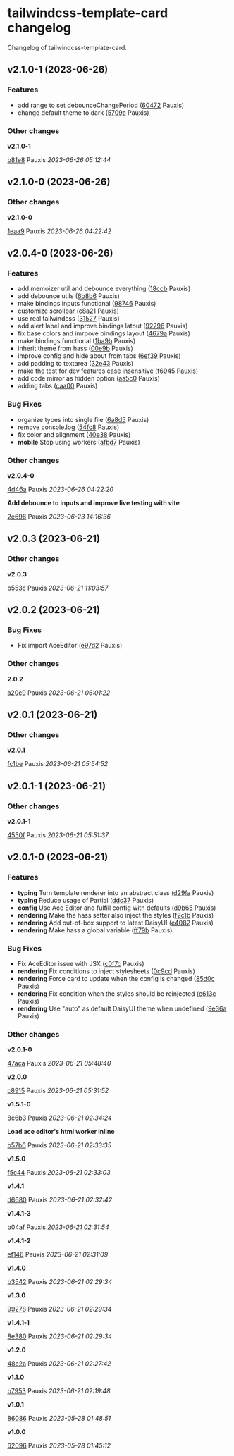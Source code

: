 # tailwindcss-template-card changelog

Changelog of tailwindcss-template-card.

## v2.1.0-1 (2023-06-26)

### Features

-  add range to set debounceChangePeriod ([60472](https://github.com/usernein/tailwindcss-template-card/commit/60472ee31bb8672) Pauxis)  
-  change default theme to dark ([5709a](https://github.com/usernein/tailwindcss-template-card/commit/5709a0c8870d4c1) Pauxis)  

### Other changes

**v2.1.0-1**


[b81e8](https://github.com/usernein/tailwindcss-template-card/commit/b81e8f9ef6f4979) Pauxis *2023-06-26 05:12:44*


## v2.1.0-0 (2023-06-26)

### Other changes

**v2.1.0-0**


[1eaa9](https://github.com/usernein/tailwindcss-template-card/commit/1eaa9a51a537884) Pauxis *2023-06-26 04:22:42*


## v2.0.4-0 (2023-06-26)

### Features

-  add memoizer util and debounce everything ([18ccb](https://github.com/usernein/tailwindcss-template-card/commit/18ccb7225924249) Pauxis)  
-  add debounce utils ([6b8b6](https://github.com/usernein/tailwindcss-template-card/commit/6b8b6b238fc4d22) Pauxis)  
-  make bindings inputs functional ([98746](https://github.com/usernein/tailwindcss-template-card/commit/98746a424f1308c) Pauxis)  
-  customize scrollbar ([c8a21](https://github.com/usernein/tailwindcss-template-card/commit/c8a21a8bd0c0c37) Pauxis)  
-  use real tailwindcss ([31527](https://github.com/usernein/tailwindcss-template-card/commit/31527428f190855) Pauxis)  
-  add alert label and improve bindings latout ([92296](https://github.com/usernein/tailwindcss-template-card/commit/92296767654ace7) Pauxis)  
-  fix base colors and imrpove bindings layout ([4679a](https://github.com/usernein/tailwindcss-template-card/commit/4679a4170c5cb2a) Pauxis)  
-  make bindings functional ([1ba9b](https://github.com/usernein/tailwindcss-template-card/commit/1ba9bc2bbcb25a2) Pauxis)  
-  inherit theme from hass ([00e9b](https://github.com/usernein/tailwindcss-template-card/commit/00e9bd105bcff44) Pauxis)  
-  improve config and hide about from tabs ([6ef39](https://github.com/usernein/tailwindcss-template-card/commit/6ef39adfdd08231) Pauxis)  
-  add padding to textarea ([32e43](https://github.com/usernein/tailwindcss-template-card/commit/32e43853abca9fd) Pauxis)  
-  make the test for dev features case insensitive ([f6945](https://github.com/usernein/tailwindcss-template-card/commit/f69457be0bf5f3e) Pauxis)  
-  add code mirror as hidden option ([aa5c0](https://github.com/usernein/tailwindcss-template-card/commit/aa5c0d7f3bd1435) Pauxis)  
-  adding tabs ([caa00](https://github.com/usernein/tailwindcss-template-card/commit/caa0076512b81b0) Pauxis)  

### Bug Fixes

-  organize types into single file ([6a8d5](https://github.com/usernein/tailwindcss-template-card/commit/6a8d5ddbb5441f6) Pauxis)  
-  remove console.log ([54fc8](https://github.com/usernein/tailwindcss-template-card/commit/54fc88f7ab1dc0f) Pauxis)  
-  fix color and alignment ([40e38](https://github.com/usernein/tailwindcss-template-card/commit/40e383ae194f2f7) Pauxis)  
-  **mobile**  Stop using workers ([afbd7](https://github.com/usernein/tailwindcss-template-card/commit/afbd73e6eede84b) Pauxis)  

### Other changes

**v2.0.4-0**


[4d46a](https://github.com/usernein/tailwindcss-template-card/commit/4d46a0ec63d9972) Pauxis *2023-06-26 04:22:20*

**Add debounce to inputs and improve live testing with vite**


[2e696](https://github.com/usernein/tailwindcss-template-card/commit/2e6960735e40d88) Pauxis *2023-06-23 14:16:36*


## v2.0.3 (2023-06-21)

### Other changes

**v2.0.3**


[b553c](https://github.com/usernein/tailwindcss-template-card/commit/b553cc3ab339950) Pauxis *2023-06-21 11:03:57*


## v2.0.2 (2023-06-21)

### Bug Fixes

-  Fix import AceEditor ([e97d2](https://github.com/usernein/tailwindcss-template-card/commit/e97d28bd0cc40a9) Pauxis)  

### Other changes

**2.0.2**


[a20c9](https://github.com/usernein/tailwindcss-template-card/commit/a20c98bb815ce77) Pauxis *2023-06-21 06:01:22*


## v2.0.1 (2023-06-21)

### Other changes

**v2.0.1**


[fc1be](https://github.com/usernein/tailwindcss-template-card/commit/fc1be1c8b409f5a) Pauxis *2023-06-21 05:54:52*


## v2.0.1-1 (2023-06-21)

### Other changes

**v2.0.1-1**


[4550f](https://github.com/usernein/tailwindcss-template-card/commit/4550f0d56410c04) Pauxis *2023-06-21 05:51:37*


## v2.0.1-0 (2023-06-21)

### Features

-  **typing**  Turn template renderer into an abstract class ([d29fa](https://github.com/usernein/tailwindcss-template-card/commit/d29fa1d15524e50) Pauxis)  
-  **typing**  Reduce usage of Partial<ConfigState> ([ddc37](https://github.com/usernein/tailwindcss-template-card/commit/ddc371224c303c1) Pauxis)  
-  **config**  Use Ace Editor and fulfill config with defaults ([d9b65](https://github.com/usernein/tailwindcss-template-card/commit/d9b65e4faeb1a6d) Pauxis)  
-  **rendering**  Make the hass setter also inject the styles ([f2c1b](https://github.com/usernein/tailwindcss-template-card/commit/f2c1b1132e2e6d9) Pauxis)  
-  **rendering**  Add out-of-box support to latest DaisyUI ([e4082](https://github.com/usernein/tailwindcss-template-card/commit/e40824269be04c5) Pauxis)  
-  **rendering**  Make hass a global variable ([ff79b](https://github.com/usernein/tailwindcss-template-card/commit/ff79bc280bde00b) Pauxis)  

### Bug Fixes

-  Fix AceEditor issue with JSX ([c0f7c](https://github.com/usernein/tailwindcss-template-card/commit/c0f7c92fb8f3c7c) Pauxis)  
-  **rendering**  Fix conditions to inject stylesheets ([0c9cd](https://github.com/usernein/tailwindcss-template-card/commit/0c9cd3838c02685) Pauxis)  
-  **rendering**  Force card to update when the config is changed ([85d0c](https://github.com/usernein/tailwindcss-template-card/commit/85d0c1146a9a68d) Pauxis)  
-  **rendering**  Fix condition when the styles should be reinjected ([c613c](https://github.com/usernein/tailwindcss-template-card/commit/c613c9dbb777ca9) Pauxis)  
-  **rendering**  Use "auto" as default DaisyUI theme when undefined ([9e36a](https://github.com/usernein/tailwindcss-template-card/commit/9e36a4aba29c7c8) Pauxis)  

### Other changes

**v2.0.1-0**


[47aca](https://github.com/usernein/tailwindcss-template-card/commit/47aca37aa0b42ce) Pauxis *2023-06-21 05:48:40*

**v2.0.0**


[c8915](https://github.com/usernein/tailwindcss-template-card/commit/c8915afebd1e985) Pauxis *2023-06-21 05:31:52*

**v1.5.1-0**


[8c6b3](https://github.com/usernein/tailwindcss-template-card/commit/8c6b3e8fa8b1bbe) Pauxis *2023-06-21 02:34:24*

**Load ace editor's html worker inline**


[b57b6](https://github.com/usernein/tailwindcss-template-card/commit/b57b69638e23541) Pauxis *2023-06-21 02:33:35*

**v1.5.0**


[f5c44](https://github.com/usernein/tailwindcss-template-card/commit/f5c4421fbdfb509) Pauxis *2023-06-21 02:33:03*

**v1.4.1**


[d6680](https://github.com/usernein/tailwindcss-template-card/commit/d668051ee5e49bb) Pauxis *2023-06-21 02:32:42*

**v1.4.1-3**


[b04af](https://github.com/usernein/tailwindcss-template-card/commit/b04afd6b8d47edb) Pauxis *2023-06-21 02:31:54*

**v1.4.1-2**


[ef146](https://github.com/usernein/tailwindcss-template-card/commit/ef1466581581690) Pauxis *2023-06-21 02:31:09*

**v1.4.0**


[b3542](https://github.com/usernein/tailwindcss-template-card/commit/b35420177cca9d0) Pauxis *2023-06-21 02:29:34*

**v1.3.0**


[99278](https://github.com/usernein/tailwindcss-template-card/commit/992786e781a6312) Pauxis *2023-06-21 02:29:34*

**v1.4.1-1**


[8e380](https://github.com/usernein/tailwindcss-template-card/commit/8e3801c38b97dcb) Pauxis *2023-06-21 02:29:34*

**v1.2.0**


[48e2a](https://github.com/usernein/tailwindcss-template-card/commit/48e2adbb93dad8d) Pauxis *2023-06-21 02:27:42*

**v1.1.0**


[b7953](https://github.com/usernein/tailwindcss-template-card/commit/b795364750ff7b5) Pauxis *2023-06-21 02:19:48*

**v1.0.1**


[86086](https://github.com/usernein/tailwindcss-template-card/commit/86086a13bf80826) Pauxis *2023-05-28 01:48:51*

**v1.0.0**


[62096](https://github.com/usernein/tailwindcss-template-card/commit/62096af3b59c349) Pauxis *2023-05-28 01:45:12*


